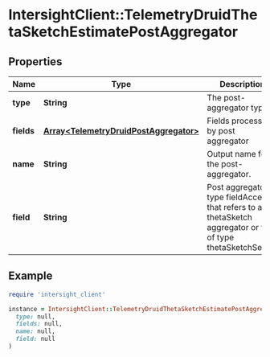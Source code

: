 # IntersightClient::TelemetryDruidThetaSketchEstimatePostAggregator

## Properties

| Name | Type | Description | Notes |
| ---- | ---- | ----------- | ----- |
| **type** | **String** | The post-aggregator type. |  |
| **fields** | [**Array&lt;TelemetryDruidPostAggregator&gt;**](TelemetryDruidPostAggregator.md) | Fields processed by post aggregator | [optional] |
| **name** | **String** | Output name for the post-aggregator. | [optional] |
| **field** | **String** | Post aggregator of type fieldAccess that refers to a thetaSketch aggregator or that of type thetaSketchSetOp. | [optional] |

## Example

```ruby
require 'intersight_client'

instance = IntersightClient::TelemetryDruidThetaSketchEstimatePostAggregator.new(
  type: null,
  fields: null,
  name: null,
  field: null
)
```

